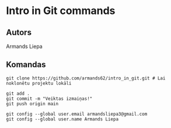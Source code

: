 # Intro in Git commands
## Autors
Armands Liepa


## Komandas
```
git clone https://github.com/armands62/intro_in_git.git # Lai noklonētu projektu lokāli

git add .
git commit -m "Veiktas izmaiņas!"
git push origin main

git config --global user.email armandsliepa3@gmail.com
git config --global user.name Armands Liepa

```